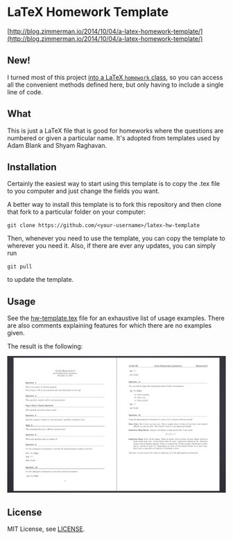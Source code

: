 # LaTeX Homework Template

[http://blog.zimmerman.io/2014/10/04/a-latex-homework-template/](http://blog.zimmerman.io/2014/10/04/a-latex-homework-template/)

## New!

I turned most of this project [into a LaTeX `homework`
class](https://github.com/Z1MM32M4N/latex-homework-class), so you can access
all the convenient methods defined here, but only having to include a single
line of code.

## What
This is just a LaTeX file that is good for homeworks where the questions are numbered or given a particular name. It's adopted from templates used by Adam Blank and Shyam Raghavan.

## Installation
Certainly the easiest way to start using this template is to copy the .tex file to you computer and just change the fields you want.

A better way to install this template is to fork this repository and then clone that fork to a particular folder on your computer:

```
git clone https://github.com/<your-username>/latex-hw-template
```

Then, whenever you need to use the template, you can copy the template to wherever you need it. Also, if there are ever any updates, you can simply run

```
git pull
```

to update the template.

## Usage

See the [hw-template.tex](hw-template.tex) file for an exhaustive list of usage examples. There are also comments explaining features for which there are no examples given.

The result is the following:

![Screenshot](screenshot.png)

## License
MIT License, see [LICENSE](LICENSE).
